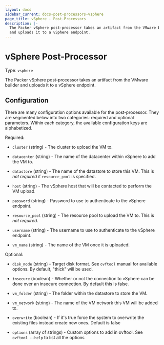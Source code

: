 ```yaml
---
layout: docs
sidebar_current: docs-post-processors-vsphere
page_title: vSphere - Post-Processors
description: |-
  The Packer vSphere post-processor takes an artifact from the VMware builder
  and uploads it to a vSphere endpoint.
---
```


# vSphere Post-Processor

Type: `vsphere`

The Packer vSphere post-processor takes an artifact from the VMware builder and
uploads it to a vSphere endpoint.

## Configuration

There are many configuration options available for the post-processor. They are
segmented below into two categories: required and optional parameters. Within
each category, the available configuration keys are alphabetized.

Required:

- `cluster` (string) - The cluster to upload the VM to.

- `datacenter` (string) - The name of the datacenter within vSphere to add the
    VM to.

- `datastore` (string) - The name of the datastore to store this VM. This is
    *not required* if `resource_pool` is specified.

- `host` (string) - The vSphere host that will be contacted to perform the
    VM upload.

- `password` (string) - Password to use to authenticate to the
    vSphere endpoint.

- `resource_pool` (string) - The resource pool to upload the VM to. This is
    *not required*.

- `username` (string) - The username to use to authenticate to the
    vSphere endpoint.

- `vm_name` (string) - The name of the VM once it is uploaded.

Optional:

- `disk_mode` (string) - Target disk format. See `ovftool` manual for
    available options. By default, "thick" will be used.

- `insecure` (boolean) - Whether or not the connection to vSphere can be done
    over an insecure connection. By default this is false.

- `vm_folder` (string) - The folder within the datastore to store the VM.

- `vm_network` (string) - The name of the VM network this VM will be
  added to.

- `overwrite` (boolean) - If it's true force the system to overwrite the
  existing files instead create new ones. Default is false

- `options` (array of strings) - Custom options to add in ovftool. See `ovftool
  --help` to list all the options
